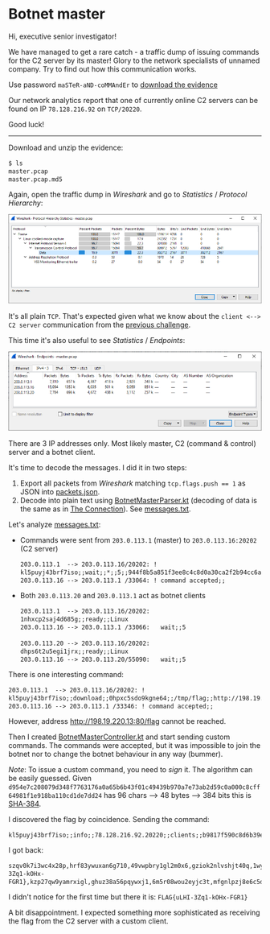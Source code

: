 # Botnet master

Hi, executive senior investigator!

We have managed to get a rare catch - a traffic dump of issuing commands for the C2 server by its master! Glory to the network specialists of unnamed company. Try to find out how this communication works.

Use password `maSTeR-aND-coMMAndEr` to [download the evidence](botnet_master.zip)

Our network analytics report that one of currently online C2 servers can be found on IP `78.128.216.92` on `TCP/20220`.

Good luck!

---

Download and unzip the evidence:

```
$ ls
master.pcap
master.pcap.md5
```

Again, open the traffic dump in _Wireshark_ and go to _Statistics_ / _Protocol Hierarchy_:

![](wireshark-protocol-hierarchy.png)

It's all plain `TCP`. That's expected given what we know about the `client <--> C2 server`
communication from the [previous challenge](../04-connection/README.md).

This time it's also useful to see  _Statistics_ / _Endpoints_:

![](wireshark-endpoints.png)

There are 3 IP addresses only. Most likely master, C2 (command & control) server and a botnet client.

It's time to decode the messages. I did it in two steps:
1) Export all packets from _Wireshark_ matching `tcp.flags.push == 1` as JSON
into [packets.json](../../../../src/main/resources/cz/vernjan/ctf/catch20/packets.json).
2) Decode into plain text
using [BotnetMasterParser.kt](../../../../src/main/kotlin/cz/vernjan/ctf/catch20/BotnetMasterParser.kt)
(decoding of data is the same as in [The Connection](../04-connection/README.md)).
See [messages.txt](messages.txt).

Let's analyze [messages.txt](messages.txt):
- Commands were sent from `203.0.113.1` (master) to `203.0.113.16:20202` (C2 server)
  ```
  203.0.113.1  --> 203.0.113.16/20202: ! kl5puyj43brf7iso;;wait;;*;;5;;944f8b5a851f3ee8c4c8d0a30ca2f2b94cc6a3371b9ca09c4634d2da4884c44e5afb7ea7329ce724e38d07d7a4ebcfeb
  203.0.113.16 --> 203.0.113.1 /33064: ! command accepted;;
  ```
- Both `203.0.113.20` and `203.0.113.1` act as botnet clients
  ```
  203.0.113.1  --> 203.0.113.16/20202:   1nhxcp2saj4d685g;;ready;;Linux
  203.0.113.16 --> 203.0.113.1 /33066:   wait;;5
  
  203.0.113.20 --> 203.0.113.16/20202:   dhps6t2u5egi1jrx;;ready;;Linux
  203.0.113.16 --> 203.0.113.20/55090:   wait;;5
  ```
 
There is one interesting command:
```
203.0.113.1  --> 203.0.113.16/20202: ! kl5puyj43brf7iso;;download;;0hpxc5sdo9kgne64;;/tmp/flag;;http://198.19.220.13:80/flag;;cfb8ad2096b87f07ef3154e198862bab81bce63cba14fd1ecd01ac83c849a42df494dd3b64793f4fad8cc02aa21ec61e
203.0.113.16 --> 203.0.113.1 /33346: ! command accepted;;
```

However, address http://198.19.220.13:80/flag cannot be reached.

Then I created [BotnetMasterController.kt](../../../../src/main/kotlin/cz/vernjan/ctf/catch20/BotnetMasterController.kt)
and start sending custom commands. The commands were accepted, but it was impossible to join the botnet nor to
change the botnet behaviour in any way (bummer).

_Note_: To issue a custom command, you need to _sign_ it. The algorithm can be easily guessed.
Given `d954e7c208079d348f7763176a0a65b6b43f01c49439b970a7e73ab2d59c0a000c8cff64981f1e918ba110cd1de7dd24`
has 96 chars --> 48 bytes --> 384 bits this is [SHA-384](https://cs.wikipedia.org/wiki/Secure_Hash_Algorithm).

I discovered the flag by coincidence. Sending the command:
```
kl5puyj43brf7iso;;info;;78.128.216.92.20220;;clients;;b9817f590c8d6b39ea92740ccd2790ab568a1880670780dbcde7ab3f8d1a7f80c2e131a96553583f9b6691f981620870
```

I got back:
```
szqv0k7i3wc4x28p,hrf83ywuxan6g710,49vwpbry1gl2m0x6,gziok2nlvshjt40q,1wygo68xifsnmp25,7xdjquo5hnysgtc2,aj74zhq3015fnslx,03qorz2twbgs7dn5,njif5vhxol3u2zqs,5qmhkfxlypvreaon,5usy09oirlc7kpfw,efr64hyn3cw18dki,mdz2oi86trfvjne9,lip6xvmbkygsco0z,gdn9ezq2kws3j75c,rznc103kgapltqfh,17kg28eija94xboz,sb34f2z7eg9d8kqx,kl8ghams92i0eyx3,dzyv84kbw7oxtfn5,fug89xtjcv3mylh1,if98ld2bvks5y41n,9ut5d0xwc12ehk3v,54dyh0j9kr7atgs2,e9murav2goxjbn1h,dsyhzjkrtg7u31ma,dzisp1mjlera9b64,3r7n1c85avh2dewp,53ocnbl1dip4v2sr,f9hodvlme328cugy,s2glcnm65foupj4y,ew425f7gr136nk9x,9naeyqhitlu2xj7g,x0f8qt3dhvakw1pr,o0ix8mvnc634sfaq,1q67g5tamznxupoj,onf42p86xluc1vde,md4uoxz3tlfqny8a,lip1yr3h2d4vnst0,1rxncdmbw5f6e0u3,dla35suimgej8672,1qhxsfdznc7yl3ut,arg0c86nejf5qlot,sjfopm73htl80g9a,tcpnked0v7yr1jsl,790sqeuc8xpy6i5g,9hkqb1gow4piuzx3,2zcvdkf17rbhel4p,p6uyesvoqwa3m2t8,y1oxvtg6s7jqnuir,15cxr8z6p3jawv2s,a4mlendzthbck93q,w6ye1vcohgr0muzb,boas89lv4rxdnhp1,9z64srnua3tlm0hb,97mp2fkw8uxnsbcv,zcdlqsyb54xkaj3r,p48r36dmiy10cgob,fz0b2xh8wq3k7ytn,pxr1wao0c3y7k968,tgwi0v3ljpon8rx6,x9lkzhjavep1tcdr,2r93gq07iwd5xsn1,v2ci6yetwbhmq47j,da3wfjlecut24ghi,pjcub3mhaxr6sv92,epzldmoc4792ayv3,zrgmi85lyv36tjkc,nox2qftsu8r4ejvw,xp1cq2t67rysw54v,niajrtykf0b2q4x1,05lcrqzojsi61fv9,j74hqk0wtd2eimn3,te6pz5vn7bc8huqk,m43o85q6zpbc21nf,7lpu1o43r8kjzecv,c9migea7sq56b4wy,gfpmtn6qusaoi21h,nd9p0jz8a25bohts,mwptx7ig36lohend,ukg9jieh027w3xsc,dya8wlgo4r62zexp,wkputal7sqcr9jgv,0omjbhszlgdx5qp3,m1s5o8ivhkp6g0tl,cqn05tz9ji7a4vf8,nwg0lsdkjtr4ocpv,p8dnqclaz9wi2msb,oniem7aubg3904qd,xgu0wtjko815frpb,741lmb93dourecgw,dolbyeaq9nsj7txg,qtw7mc9xvpsbzj34,7d6wn1hps9r5aviu,e04ga962dxj57ct1,ua84w7xn0cmqzev1,FLAG{uLHI-3Zq1-kOHx-FGR1},kzp27qw9yamrxigl,ghuz38a56pqywxj1,6m5r08wou2eyjc3t,mfgnlpzj8e6c5drx,wv3zpf6sdo2bl40m,tkl183a7w6pfcbdr,85lozspa3frjc16t,d3eln7tvjgfqzmsb,tdk6arbc1qvu90ie,dij5hxla79zmqvc0,ngbc8vx413przlmt,1vd4kipyogc0q3x9,kci3gz28j9xyt0bn,r4hm6qkjoy18eswv,83pht7z2cdeuayxl,eto2cwz1savqiyf4,g2f1ai8bqek0jdwc,qbcwvdji249laeto,pm15oay9f6nhxkiu,ki2sr6jpd5lgxzua,m7v9qgo4xd2ury5p,m7i316p0a5vdhqrt,x5umzs3ohva2ni74,4k31jxfry9peu6go,mutykiaphbfrd5vz,yxkjgdabelhz4pv7,1gq6hulpkaesvr35,wmvu5xzoq90y7jst,mpfe0rq1cu5wxlh3,d79c0l1nxs5kturz,hj2mszx9c10b58ow
```

I didn't notice for the first time but there it is: `FLAG{uLHI-3Zq1-kOHx-FGR1}`

A bit disappointment. I expected something more sophisticated as receiving the flag from the C2 server with a custom
client.
 